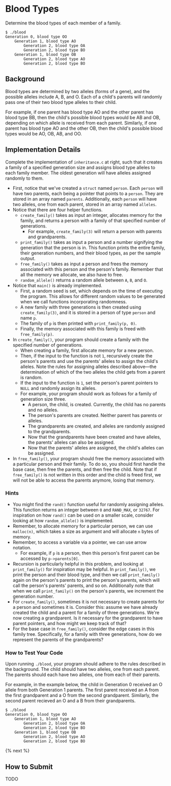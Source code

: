 # Blood Types

Determine the blood types of each member of a family. 

```
$ ./blood
Generation 0, blood type OO
    Generation 1, blood type AO
        Generation 2, blood type OA
        Generation 2, blood type BO
    Generation 1, blood type OB
        Generation 2, blood type AO
        Generation 2, blood type BO

```

## Background

Blood types are determined by two alleles (forms of a gene), and the possible alleles include A, B, and O. Each of a child's parents will randomly pass one of their two blood type alleles to their child. 

For example, if one parent has blood type AO and the other parent has blood type BB, then the child's possible blood types would be AB and OB, depending on which allele is received from each parent. Similarly, if one parent has blood type AO and the other OB, then the child's possible blood types would be AO, OB, AB, and OO.

## Implementation Details

Complete the implementation of `inheritance.c` at right, such that it creates a family of a specified generation size and assigns blood type alleles to each family member. The oldest generation will have alleles assigned randomly to them.

* First, notice that we've created a `struct` named `person`. Each `person` will have two parents, each being a pointer that points to a `person`. They are stored in an array named `parents`. Additionally, each `person` will have two alleles, one from each parent, stored in an array named `alleles`. 
* Notice that there are four helper functions. 
  * `create_family()` takes as input an integer, allocates memory for the family, and returns a person with a family of that specified number of generations.
    * For example, `create_family(3)` will return a person with parents and grandparents.  
  * `print_family()` takes as input a person and a number signifying the generation that the person is in. This function prints the entire family, their generation numbers, and their blood types, as per the sample output. 
  * `free_family()` takes as input a person and frees the memory associated with this person and the person's family. Remember that all the memory we allocate, we also have to free. 
  * `random_allele()` returns a random allele between `A`, `B`, and `O`. 
* Notice that `main()` is already implemented. 
  * First, a random seed is set, which depends on the time of executing the program. This allows for different random values to be generated when we call functions incorporating randomness. 
  * A new family with three generations is then created using `create_family(3)`, and it is stored in a person of type `person` and name `p`. 
  * The family of `p` is then printed with `print_family(p, 0)`.
  * Finally, the memory associated with this family is freed with `free_family(p)`. 
* In `create_family()`, your program should create a family with the specified number of generations. 
  * When creating a family, first allocate memory for a new person. 
  * Then, if the input to the function is not `1`, recursively create the person's parents and use the parents' alleles to assign the child's alleles. Note the rules for assigning alleles described above—the determination of which of the two alleles the child gets from a parent is random.
  * If the input to the function is `1`, set the person's parent pointers to `NULL` and randomly assign its alleles. 
  * For example, your program should work as follows for a family of generation size three. 
    * A person, the child, is created. Currently, the child has no parents and no alleles. 
    * The person's parents are created. Neither parent has parents or alleles. 
    * The grandparents are created, and alleles are randomly assigned to the grandparents. 
    * Now that the grandparents have been created and have alleles, the parents' alleles can also be assigned. 
    * Now that the parents' alleles are assigned, the child's alleles can be assigned.
* In `free_family()`, your program should free the memory associated with a particular person and their family. To do so, you should first handle the base case, then free the parents, and then free the child. Note that if `free_family()` is not written in this order and the child is freed first, we will not be able to access the parents anymore, losing that memory. 

### Hints

* You might find the `rand()` function useful for randomly assigning alleles. This function returns an integer between `0` and `RAND_MAX`, or `32767`. For inspiration on how `rand()` can be used on a smaller scale, consider looking at how `random_allele()` is implemented. 
* Remember, to allocate memory for a particular person, we can use `malloc(n)`, which takes a size as argument and will allocate `n` bytes of memory.
* Remember, to access a variable via a pointer, we can use arrow notation. 
  * For example, if `p` is a person, then this person's first parent can be accessed by `p->parents[0]`. 
* Recursion is particularly helpful in this problem, and looking at `print_family()` for inspiration may be helpful. In `print_family()`, we print the person and their blood type, and then we call `print_family()` again on the person's parents to print the person's parents, which will call the person's parents' parents, and so on. Additionally note that when we call `print_family()` on the person's parents, we increment the generation number.
* For `create_family()`, sometimes it is not necessary to create parents for a person and sometimes it is. Consider this: assume we have already created the child and a parent for a family of three generations. We're now creating a grandparent. Is it necessary for the grandparent to have parent pointers, and how might we keep track of that? 
* For the base case in `free_family()`, consider the edge cases in this family tree. Specifically, for a family with three generations, how do we represent the parents of the grandparents?


### How to Test Your Code

Upon running `./blood`, your program should adhere to the rules described in the background. The child should have two alleles, one from each parent. The parents should each have two alleles, one from each of their parents. 

For example, in the example below, the child in Generation 0 received an O allele from both Generation 1 parents. The first parent received an A from the first grandparent and a O from the second grandparent. Similarly, the second parent recieved an O and a B from their grandparents.

```
$ ./blood
Generation 0, blood type OO
    Generation 1, blood type AO
        Generation 2, blood type OA
        Generation 2, blood type BO
    Generation 1, blood type OB
        Generation 2, blood type AO
        Generation 2, blood type BO

```



{% next %}

## How to Submit

TODO
